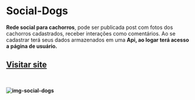 # Social-Dogs
<strong>Rede social para cachorros</strong>,  pode ser publicada post com fotos dos cachorros cadastrados, receber interações como comentários.
Ao se cadastrar terá seus dados armazenados em uma <strong>Api<strong/>, ao logar terá acesso a página de usuário.
<h2><a href="https://socialdogs.netlify.app/" target="_blank">Visitar site</a></h2> <br />
  
  ![img-social-dogs](https://user-images.githubusercontent.com/63760133/171300209-e629d883-02d2-4dc4-90c5-46f66073677f.png)


